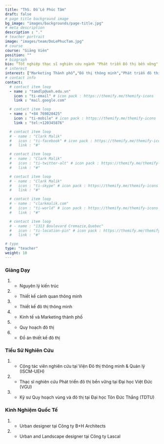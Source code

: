 ```yaml
---
title: "ThS. Đỗ Lê Phúc Tâm"
draft: false
# page title background image
bg_image: "images/backgrounds/page-title.jpg"
# meta description
description : "."
# teacher portrait
image: "images/team/DoLePhucTam.jpg"
# course
course: "Giảng Viên"
position: ""
# biograph
bio: “Tốt nghiệp thạc sĩ nghiên cứu ngành "Phát triển Đô thị bền vững" tại Đại học Việt Đức (VGU) và Đại học Technical University of Darmstadt (TUD). Đã từng có kinh nghiệm trong lĩnh vực thiết kế với vai trò Landscape và Urban designer tại công ty B+H Architects, Lascal. Hiện đang tham gia ISCM với vai trò là giảng viên Ngành Kiến trúc và Thiết kế Đô thị thông minh, đồng thời hỗ trợ điều phối chương trình Thạc sĩ Quản lý Đô thị Thông minh và Sáng tạo. Luôn mong muốn được góp phần phát triển, kiến thiết một xã hội, một chất lượng sống tốt cho con người Việt Nam. Tôi quan tâm đến các chủ đề về Đô thị thông minh, bền vững; Marketing Thành phố; Kiến thiết không gian mở trong đô thị; Hình ảnh hóa trong Dữ liệu đô thị.”
# interest
interest: ["Marketing Thành phố","Đô thị thông minh","Phát triển đô thị bền vững"]
# contact info
contact:
  # contact item loop
  - name : "tamdlp@ueh.edu.vn"
    icon : "ti-email" # icon pack : https://themify.me/themify-icons
    link : "mail.google.com"

  # contact item loop
  - name : "+84 769820425"
    icon : "ti-mobile" # icon pack : https://themify.me/themify-icons
    link : "tel:+120345876"

  # contact item loop
  # - name : "Clark Malik"
  #   icon : "ti-facebook" # icon pack : https://themify.me/themify-icons
  #   link : "#"

  # contact item loop
  # - name : "Clark Malik"
  #   icon : "ti-twitter-alt" # icon pack : https://themify.me/themify-icons
  #   link : "#"

  # contact item loop
  # - name : "Clark Malik"
  #   icon : "ti-skype" # icon pack : https://themify.me/themify-icons
  #   link : "#"

  # contact item loop
  # - name : "clarkmalik.com"
  #   icon : "ti-world" # icon pack : https://themify.me/themify-icons
  #   link : "#"

  # contact item loop
  # - name : "1313 Boulevard Cremazie,Quebec"
  #   icon : "ti-location-pin" # icon pack : https://themify.me/themify-icons
  #   link : "#"

# type
type: "teacher"
weight: 10
---
```


### Giảng Dạy
1. *	Nguyên lý kiến trúc
1. * Thiết kế cảnh quan thông minh
1. * Thiết kế đô thị thông minh
1. * Kinh tế và Marketing thành phố
1. * Quy hoạch đô thị
1. * Đồ án thiết kế đô thị



### Tiểu Sử Nghiên Cứu
1. *	Cộng tác viên nghiên cứu tại Viện Đô thị thông minh & Quản lý (ISCM-UEH)
1. *	Thạc sĩ nghiên cứu Phát triển đô thị bền vững tại Đại học Việt Đức (VGU)
1. *	Kỹ sư Quy hoạch vùng và đô thị tại Đại học Tôn Đức Thắng (TDTU)

### Kinh Nghiệm Quốc Tế
1. *	Urban designer tại Công ty B+H Architects
1. *	Urban and Landscape designer tại Công ty Lascal

